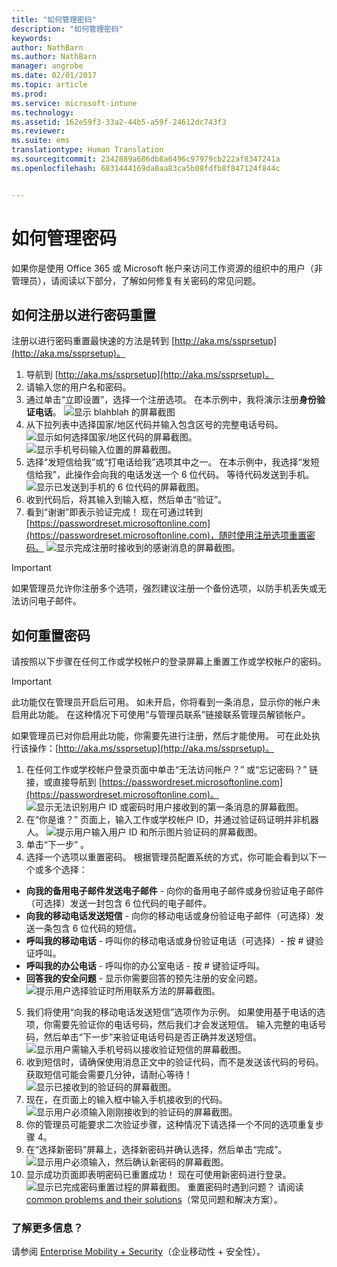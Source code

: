 ```yaml
---
title: "如何管理密码"
description: "如何管理密码"
keywords: 
author: NathBarn
ms.author: NathBarn
manager: angrobe
ms.date: 02/01/2017
ms.topic: article
ms.prod: 
ms.service: microsoft-intune
ms.technology: 
ms.assetid: 162e59f3-33a2-44b5-a59f-24612dc743f3
ms.reviewer: 
ms.suite: ems
translationtype: Human Translation
ms.sourcegitcommit: 2342889a686db8a6496c97979cb222af8347241a
ms.openlocfilehash: 6831444169da8aa83ca5b08fdfb8f847124f844c


---
```


# <a name="how-to-manage-your-own-password"></a>如何管理密码

如果你是使用 Office 365 或 Microsoft 帐户来访问工作资源的组织中的用户（非管理员），请阅读以下部分，了解如何修复有关密码的常见问题。

## <a name="how-to-register-for-password-reset"></a>如何注册以进行密码重置
注册以进行密码重置最快速的方法是转到 [http://aka.ms/ssprsetup](http://aka.ms/ssprsetup)。

1.  导航到 [http://aka.ms/ssprsetup](http://aka.ms/ssprsetup)。
2.  请输入您的用户名和密码。
3.  通过单击“立即设置”，选择一个注册选项。 在本示例中，我将演示注册**身份验证电话**。
![显示 blahblah 的屏幕截图](./media/ft-mngPW-1-setup.png)
4.  从下拉列表中选择国家/地区代码并输入包含区号的完整电话号码。
![显示如何选择国家/地区代码的屏幕截图。 ](./media/ft-mngPW-2-enterNumber.png)![显示手机号码输入位置的屏幕截图。](./media/ft-mngPW-3-enterNumber2.png)
5.  选择“发短信给我”或“打电话给我”选项其中之一。 在本示例中，我选择“发短信给我”，此操作会向我的电话发送一个 6 位代码。 等待代码发送到手机。
![显示已发送到手机的 6 位代码的屏幕截图。](./media/ft-mngPW-4-textCode.png)
6.  收到代码后，将其输入到输入框，然后单击“验证”。
7.  看到“谢谢”即表示验证完成！ 现在可通过转到 [https://passwordreset.microsoftonline.com](https://passwordreset.microsoftonline.com)，随时使用注册选项重置密码。
![显示完成注册时接收到的感谢消息的屏幕截图。](./media/ft-mngPW-5-thanks.png)

> [!IMPORTANT]
> 如果管理员允许你注册多个选项，强烈建议注册一个备份选项，以防手机丢失或无法访问电子邮件。

## <a name="how-to-reset-your-password"></a>如何重置密码
请按照以下步骤在任何工作或学校帐户的登录屏幕上重置工作或学校帐户的密码。

> [!IMPORTANT]
> 此功能仅在管理员开启后可用。 如未开启，你将看到一条消息，显示你的帐户未启用此功能。 在这种情况下可使用“与管理员联系”链接联系管理员解锁帐户。
>
如果管理员已对你启用此功能，你需要先进行注册，然后才能使用。 可在此处执行该操作：[http://aka.ms/ssprsetup](http://aka.ms/ssprsetup)。

1.  在任何工作或学校帐户登录页面中单击“无法访问帐户？” 或“忘记密码？” 链接，或直接导航到 [https://passwordreset.microsoftonline.com](https://passwordreset.microsoftonline.com)。
![显示无法识别用户 ID 或密码时用户接收到的第一条消息的屏幕截图。](./media/ft-mngPW-6-resetPWbegin.png)
2.  在“你是谁？” 页面上，输入工作或学校帐户 ID，并通过验证码证明并非机器人。
![提示用户输入用户 ID 和所示图片验证码的屏幕截图。](./media/ft-mngPW-7-enterID.png)
3.  单击“下一步” 。
4.  选择一个选项以重置密码。 根据管理员配置系统的方式，你可能会看到以下一个或多个选择：
 - **向我的备用电子邮件发送电子邮件** - 向你的备用电子邮件或身份验证电子邮件（可选择）发送一封包含 6 位代码的电子邮件。
  - **向我的移动电话发送短信** - 向你的移动电话或身份验证电子邮件（可选择）发送一条包含 6 位代码的短信。
  - **呼叫我的移动电话** - 呼叫你的移动电话或身份验证电话（可选择）- 按 # 键验证呼叫。
 - **呼叫我的办公电话** - 呼叫你的办公室电话 - 按 # 键验证呼叫。
 - **回答我的安全问题** - 显示你需要回答的预先注册的安全问题。
 ![提示用户选择验证时所用联系方法的屏幕截图。](./media/ft-mngPW-8-answerQuestions.png)
5.  我们将使用“向我的移动电话发送短信”选项作为示例。 如果使用基于电话的选项，你需要先验证你的电话号码，然后我们才会发送短信。 输入完整的电话号码，然后单击“下一步”来验证电话号码是否正确并发送短信。
![显示用户需输入手机号码以接收验证短信的屏幕截图。](./media/ft-mngPW-9-textNumber.png)
6.  收到短信时，请确保使用消息正文中的验证代码，而不是发送该代码的号码。 获取短信可能会需要几分钟，请耐心等待！
![显示已接收到的验证码的屏幕截图。](./media/ft-mngPW-10-verificationCode.png)
7.  现在，在页面上的输入框中输入手机接收到的代码。
![显示用户必须输入刚刚接收到的验证码的屏幕截图。](./media/ft-mngPW-11-enterCode.png)
8.  你的管理员可能要求二次验证步骤，这种情况下请选择一个不同的选项重复步骤 4。
9.  在“选择新密码”屏幕上，选择新密码并确认选择，然后单击“完成”。
![显示用户必须输入，然后确认新密码的屏幕截图。](./media/ft-mngPW-12-clickFinish.png)
10. 显示成功页面即表明密码已重置成功！ 现在可使用新密码进行登录。
![显示已完成密码重置过程的屏幕截图。](./media/ft-mngPW-13-success.png)
重置密码时遇到问题？ 请阅读 [common problems and their solutions](https://azure.microsoft.com/en-us/documentation/articles/active-directory-passwords-update-your-own-password/#common-problems-and-their-solutions)（常见问题和解决方案）。

### <a name="want-to-learn-more"></a>了解更多信息？
请参阅 [Enterprise Mobility + Security](https://www.microsoft.com/en-us/server-cloud/enterprise-mobility/overview.aspx)（企业移动性 + 安全性）。



<!--HONumber=Jan17_HO1-->


